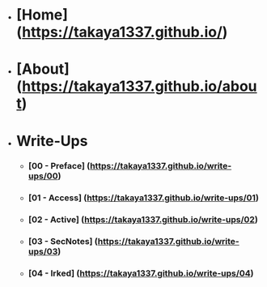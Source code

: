 * # [Home] (https://takaya1337.github.io/)
* # [About] (https://takaya1337.github.io/about)
* # Write-Ups
  * ### [00 - Preface] (https://takaya1337.github.io/write-ups/00)
  * ### [01 - Access] (https://takaya1337.github.io/write-ups/01)
  * ### [02 - Active] (https://takaya1337.github.io/write-ups/02)
  * ### [03 - SecNotes] (https://takaya1337.github.io/write-ups/03)
  * ### [04 - Irked] (https://takaya1337.github.io/write-ups/04)

